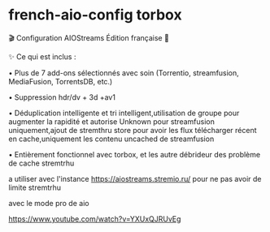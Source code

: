 # french-aio-config torbox

🎬 Configuration AIOStreams Édition française 🚀

✨ Ce qui est inclus :

• Plus de 7 add-ons sélectionnés avec soin (Torrentio, streamfusion, MediaFusion, TorrentsDB, etc.)

• Suppression hdr/dv + 3d +av1

• Déduplication intelligente et tri intelligent,utilisation de groupe pour augmenter la rapidité et autorise Unknown pour streamfusion uniquement,ajout de stremthru store pour avoir les flux télécharger récent en cache,uniquement les contenu uncached de streamfusion

• Entièrement fonctionnel avec torbox, et les autre débrideur des problème de cache stremtrhu

a utiliser avec l'instance https://aiostreams.stremio.ru/ pour ne pas avoir de limite stremtrhu

avec le mode pro de aio

https://www.youtube.com/watch?v=YXUxQJRUvEg
